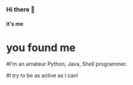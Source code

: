 ### Hi there 👋

#### it's me


# you found me


#I'm an amateur Python, Java, Shell programmer.

#I try to be as active as I can!
